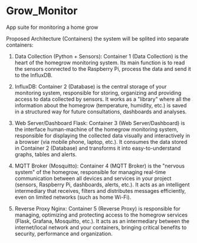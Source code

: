 # Grow_Monitor
App suite for monitoring a home grow

Proposed Architecture (Containers)
the system will be splited into separate containers:

1. Data Collection (Python + Sensors):
Container 1 (Data Collection) is the heart of the homegrow monitoring system. Its main function is to read the sensors connected to the Raspberry Pi, process the data and send it to the InfluxDB.

2. InfluxDB: 
Container 2 (Database) is the central storage of your monitoring system, responsible for storing, organizing and providing access to data collected by sensors. It works as a "library" where all the information about the homegrow (temperature, humidity, etc.) is saved in a structured way for future consultations, dashboards and analyses.

3. Web Server/Dashboard Flask:
Container 3 (Web Server/Dashboard) is the interface human-machine of the homegrow monitoring system, responsible for displaying the collected data visually and interactively in a browser (via mobile phone, laptop, etc.). It consumes the data stored in Container 2 (Database) and transforms it into easy-to-understand graphs, tables and alerts.

4. MQTT Broker (Mosquitto):
Container 4 (MQTT Broker) is the "nervous system" of the homegrow, responsible for managing real-time communication between all devices and services in your project (sensors, Raspberry Pi, dashboards, alerts, etc.). It acts as an intelligent intermediary that receives, filters and distributes messages efficiently, even on limited networks (such as home Wi-Fi).

5. Reverse Proxy Nginx: Container 5 (Reverse Proxy) is responsible for managing, optimizing and protecting access to the homegrow services (Flask, Grafana, Mosquitto, etc.). It acts as an intermediary between the internet/local network and your containers, bringing critical benefits to security, performance and organization.
